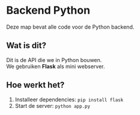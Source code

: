 # Backend Python

Deze map bevat alle code voor de Python backend.

## Wat is dit?
Dit is de API die we in Python bouwen.  
We gebruiken **Flask** als mini webserver.

## Hoe werkt het?
1. Installeer dependencies: `pip install flask`  
2. Start de server: `python app.py`
